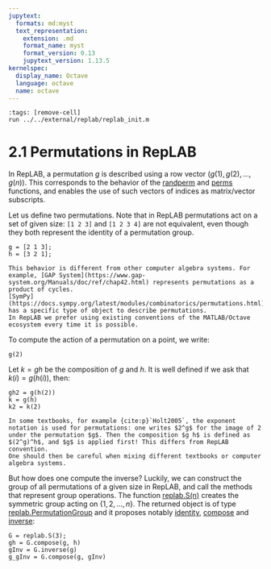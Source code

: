 ```yaml
---
jupytext:
  formats: md:myst
  text_representation:
    extension: .md
    format_name: myst
    format_version: 0.13
    jupytext_version: 1.13.5
kernelspec:
  display_name: Octave
  language: octave
  name: octave
---
```

```{code-cell}
:tags: [remove-cell]
run ../../external/replab/replab_init.m
```
# 2.1 Permutations in RepLAB

In RepLAB, a permutation $g$ is described using a row vector $(g(1), g(2), \ldots, g(n))$.
This corresponds to the behavior of the [randperm](https://www.mathworks.com/help/matlab/ref/randperm.html) and [perms](https://www.mathworks.com/help/matlab/ref/perms.html) functions, and enables the use of such vectors of indices as matrix/vector subscripts.

Let us define two permutations.
Note that in RepLAB permutations act on a set of given size: `[1 2 3]` and `[1 2 3 4]` are not equivalent, even though they both represent the identity of a permutation group.

```{code-cell}
g = [2 1 3];
h = [3 2 1];
```

```{sidebar}
This behavior is different from other computer algebra systems. For example, [GAP System](https://www.gap-system.org/Manuals/doc/ref/chap42.html) represents permutations as a product of cycles.
[SymPy](https://docs.sympy.org/latest/modules/combinatorics/permutations.html) has a specific type of object to describe permutations.
In RepLAB we prefer using existing conventions of the MATLAB/Octave ecosystem every time it is possible.
```

To compute the action of a permutation on a point, we write:

```{code-cell}
g(2)
```

Let $k = g h$ be the composition of $g$ and $h$. It is well defined if we ask that $k(i) = g(h(i))$, then:

```{code-cell}
gh2 = g(h(2))
k = g(h)
k2 = k(2)
```

```{sidebar}
In some textbooks, for example {cite:p}`Holt2005`, the exponent notation is used for permutations: one writes $2^g$ for the image of 2 under the permutation $g$. Then the composition $g h$ is defined as $(2^g)^h$, and $g$ is applied first! This differs from RepLAB convention.
One should then be careful when mixing different textbooks or computer algebra systems.
```
But how does one compute the inverse? Luckily, we can construct the group of all permutations of a given size
in RepLAB, and call the methods that represent group operations. The function [replab.S(n)](+replab.S) creates the
symmetric group acting on $\{1,2,\ldots,n\}$. The returned object is of type [replab.PermutationGroup](+replab.PermutationGroup)
and it proposes notably [identity](+replab.PermutationGroup.identity), [compose](+replab.PermutationGroup.compose) and
[inverse](+replab.PermutationGroup.inverse):

```{code-cell}
G = replab.S(3);
gh = G.compose(g, h)
gInv = G.inverse(g)
g_gInv = G.compose(g, gInv)
```
